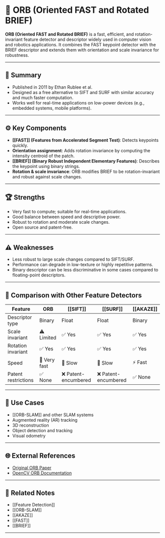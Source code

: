 # 🔹 ORB (Oriented FAST and Rotated BRIEF)

**ORB (Oriented FAST and Rotated BRIEF)** is a fast, efficient, and rotation-invariant feature detector and descriptor widely used in computer vision and robotics applications. It combines the FAST keypoint detector with the BRIEF descriptor and extends them with orientation and scale invariance for robustness.

---

## 🧠 Summary

- Published in 2011 by Ethan Rublee et al.
- Designed as a free alternative to SIFT and SURF with similar accuracy and much faster computation.
- Works well for real-time applications on low-power devices (e.g., embedded systems, mobile platforms).

---

## ⚙️ Key Components

- **[[FAST]] (Features from Accelerated Segment Test)**: Detects keypoints quickly.
- **Orientation assignment**: Adds rotation invariance by computing the intensity centroid of the patch.
- **[[BRIEF]] (Binary Robust Independent Elementary Features)**: Describes the keypoint using binary strings.
- **Rotation & scale invariance**: ORB modifies BRIEF to be rotation-invariant and robust against scale changes.

---

## 🏆 Strengths

- Very fast to compute; suitable for real-time applications.
- Good balance between speed and descriptive power.
- Robust to rotation and moderate scale changes.
- Open source and patent-free.

---

## ⚠️ Weaknesses

- Less robust to large scale changes compared to SIFT/SURF.
- Performance can degrade in low-texture or highly repetitive patterns.
- Binary descriptor can be less discriminative in some cases compared to floating-point descriptors.

---

## 🔄 Comparison with Other Feature Detectors

| Feature                    | ORB               | [[SIFT]]               | [[SURF]]               | [[AKAZE]]           |
|----------------------------|------------------|-------------------|-------------------|--------------------|
| Descriptor type            | Binary            | Float              | Float              | Binary              |
| Scale invariant            | ⚠️ Limited        | ✅ Yes             | ✅ Yes             | ✅ Yes              |
| Rotation invariant         | ✅ Yes             | ✅ Yes             | ✅ Yes             | ✅ Yes              |
| Speed                      | 🚀 Very fast       | 🐢 Slow            | 🐢 Slow            | ⚡ Fast              |
| Patent restrictions        | ✅ None            | ❌ Patent-encumbered | ❌ Patent-encumbered | ✅ None             |

---

## 🚀 Use Cases

- [[ORB-SLAM]] and other SLAM systems
- Augmented reality (AR) tracking
- 3D reconstruction
- Object detection and tracking
- Visual odometry

---

## 🌐 External References

- [Original ORB Paper](https://ieeexplore.ieee.org/document/6126544)
- [OpenCV ORB Documentation](https://docs.opencv.org/master/db/d95/classcv_1_1ORB.html)

---

## 🔗 Related Notes

- [[Feature Detection]]
- [[ORB-SLAM]]
- [[AKAZE]]
- [[FAST]]
- [[BRIEF]]

---
